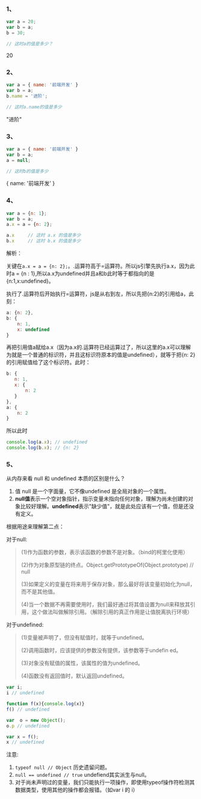### 1、
```js
var a = 20;
var b = a;
b = 30;

// 这时a的值是多少？
```
20

### 2、
```js
var a = { name: '前端开发' }
var b = a;
b.name = '进阶';

// 这时a.name的值是多少
```
"进阶"

### 3、
```js
var a = { name: '前端开发' }
var b = a;
a = null;

// 这时b的值是多少
```
{ name: '前端开发' }

### 4、
```js
var a = {n: 1};
var b = a;
a.x = a = {n: 2};

a.x 	// 这时 a.x 的值是多少
b.x 	// 这时 b.x 的值是多少
```
解析：

关键在`a.x = a = {n: 2};`。.运算符高于=运算符。所以js引擎先执行a.x，因为此时a = {n : 1},所以a.x为undefined并且a和b此时等于都指向的是{n:1,x:undefined}。

执行了.运算符后开始执行=运算符，js是从右到左，所以先把{n:2}的引用给a，此刻： 
```js
a: {n: 2},
b: {
    n: 1,
    x: undefined
}
```
再把引用值a赋给a.x（因为a.x的.运算符已经运算过了，所以这里的a.x可以理解为就是一个普通的标识符，并且这标识符原本的值是undefined），就等于把{n: 2}的引用赋值给了这个标识符。此时： 
```js
b: {
   n: 1,
   x: {
       n: 2
   }
},
a: {
    n: 2
}
```
所以此时
```js
console.log(a.x); // undefined
console.log(b.x); // {n: 2}
```
### 5、
从内存来看 null 和 undefined 本质的区别是什么？
1. 值 null 是一个字面量，它不像undefined 是全局对象的一个属性。
2. **null值**表示一个空对象指针，指示变量未指向任何对象，理解为尚未创建的对象比较好理解。**undefined**表示"缺少值"，就是此处应该有一个值，但是还没有定义。

根据用途来理解第二点：

对于null:

> (1)作为函数的参数，表示该函数的参数不是对象。（bind的柯里化使用）
>
> (2)作为对象原型链的终点。Object.getPrototypeOf(Object.prototype) // null
>
> (3)如果定义的变量在将来用于保存对象，那么最好将该变量初始化为null，而不是其他值。
>
> (4)当一个数据不再需要使用时，我们最好通过将其值设置为null来释放其引用，这个做法叫做解除引用。（解除引用的真正作用是让值脱离执行环境）

对于undefined:
> (1)变量被声明了，但没有赋值时，就等于undefined。
>
> (2)调用函数时，应该提供的参数没有提供，该参数等于undefin ed。
> 
> (3)对象没有赋值的属性，该属性的值为undefined。
> 
> (4)函数没有返回值时，默认返回undefined。

```js
var i;
i // undefined

function f(x){console.log(x)}
f() // undefined

var  o = new Object();
o.p // undefined

var x = f();
x // undefined
```
注意:
1. `typeof null // Object` 历史遗留问题。
2. `null == undefined // true` undefiend其实派生与null。
3. 对于尚未声明过的变量，我们只能执行一项操作，即使用typeof操作符检测其数据类型，使用其他的操作都会报错。（如var i 的 i）

